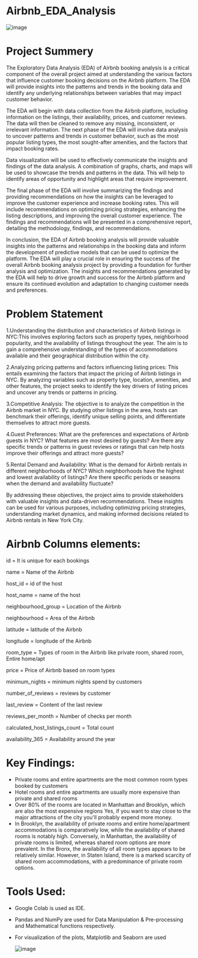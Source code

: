 # Airbnb_EDA_Analysis

![image](https://github.com/NikitaDash/Airbnb_EDA_Analysis/assets/139312819/c8113aec-d39b-4957-8467-2b6e7d7d3ad1)



# Project Summery

The Exploratory Data Analysis (EDA) of Airbnb booking analysis is a critical component of the overall project aimed at understanding the various factors that influence customer booking decisions on the Airbnb platform. The EDA will provide insights into the patterns and trends in the booking data and identify any underlying relationships between variables that may impact customer behavior.

The EDA will begin with data collection from the Airbnb platform, including information on the listings, their availability, prices, and customer reviews. The data will then be cleaned to remove any missing, inconsistent, or irrelevant information. The next phase of the EDA will involve data analysis to uncover patterns and trends in customer behavior, such as the most popular listing types, the most sought-after amenities, and the factors that impact booking rates.

Data visualization will be used to effectively communicate the insights and findings of the data analysis. A combination of graphs, charts, and maps will be used to showcase the trends and patterns in the data. This will help to identify areas of opportunity and highlight areas that require improvement.

The final phase of the EDA will involve summarizing the findings and providing recommendations on how the insights can be leveraged to improve the customer experience and increase booking rates. This will include recommendations on optimizing pricing strategies, enhancing the listing descriptions, and improving the overall customer experience. The findings and recommendations will be presented in a comprehensive report, detailing the methodology, findings, and recommendations.

In conclusion, the EDA of Airbnb booking analysis will provide valuable insights into the patterns and relationships in the booking data and inform the development of predictive models that can be used to optimize the platform. The EDA will play a crucial role in ensuring the success of the overall Airbnb booking analysis project by providing a foundation for further analysis and optimization. The insights and recommendations generated by the EDA will help to drive growth and success for the Airbnb platform and ensure its continued evolution and adaptation to changing customer needs and preferences.

# Problem Statement

1.Understanding the distribution and characteristics of Airbnb listings in NYC:This involves exploring factors such as property types, neighborhood popularity, and the availability of listings throughout the year. The aim is to gain a comprehensive understanding of the types of accommodations available and their geographical distribution within the city.

2.Analyzing pricing patterns and factors influencing listing prices: This entails examining the factors that impact the pricing of Airbnb listings in NYC. By analyzing variables such as property type, location, amenities, and other features, the project seeks to identify the key drivers of listing prices and uncover any trends or patterns in pricing.

3.Competitive Analysis: The objective is to analyze the competition in the Airbnb market in NYC. By studying other listings in the area, hosts can benchmark their offerings, identify unique selling points, and differentiate themselves to attract more guests.

4.Guest Preferences: What are the preferences and expectations of Airbnb guests in NYC? What features are most desired by guests? Are there any specific trends or patterns in guest reviews or ratings that can help hosts improve their offerings and attract more guests?

5.Rental Demand and Availability: What is the demand for Airbnb rentals in different neighborhoods of NYC? Which neighborhoods have the highest and lowest availability of listings? Are there specific periods or seasons when the demand and availability fluctuate?

By addressing these objectives, the project aims to provide stakeholders with valuable insights and data-driven recommendations. These insights can be used for various purposes, including optimizing pricing strategies, understanding market dynamics, and making informed decisions related to Airbnb rentals in New York City.

# Airbnb Columns elements:

id = It is unique for each bookings

name = Name of the Airbnb

host_id = id of the host

host_name = name of the host

neighbourhood_group =  Location of the Airbnb

neighbourhood = Area of the Airbnb 

latitude = latitude of the Airbnb

longitude = longitude of the Airbnb

room_type = Types of room in the Airbnb like private room, shared room, Entire home/apt

price = Price of Airbnb based on room types

minimum_nights = minimum nights spend by customers

number_of_reviews = reviews by customer

last_review = Content of the last review

reviews_per_month = Number of checks per month

calculated_host_listings_count = Total count

availability_365 = Availability around the year

# Key Findings:
* Private rooms and entire apartments are the most common room types booked by customers
* Hotel rooms and entire apartments are usually more expensive than private and shared rooms
* Over 80% of the rooms are located in Manhattan and Brooklyn, which are also the most expensive regions Yes, if you want to stay close to the major attractions of the city you'll probably expend more money.
* In Brooklyn, the availability of private rooms and entire home/apartment accommodations is comparatively low, while the availability of shared rooms is notably high. Conversely, in Manhattan, the availability of private rooms is limited, whereas shared room options are more prevalent. In the Bronx, the availability of all room types appears to be relatively similar. However, in Staten Island, there is a marked scarcity of shared room accommodations, with a predominance of private room options.

# Tools Used:
* Google Colab is used as IDE.
* Pandas and NumPy are used for Data Manipulation & Pre-processing and Mathematical functions respectively.
* For visualization of the plots, Matplotlib and Seaborn are used

  
  ![image](https://github.com/NikitaDash/Airbnb_EDA_Analysis/assets/139312819/f8b3b6fc-e5c2-4fac-a1a9-a6484956f20d)

  


